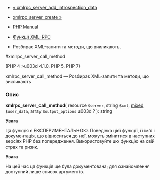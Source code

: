 - [«
xmlrpc_server_add_introspection_data](function.xmlrpc-server-add-introspection-data.md)
- [xmlrpc_server_create »](function.xmlrpc-server-create.md)

- [PHP Manual](index.md)
- [Функції XML-RPC](ref.xmlrpc.md)
- Розбирає XML-запити та методи, що викликають.

#xmlrpc_server_call_method

(PHP 4 \>u003d 4.1.0, PHP 5, PHP 7)

xmlrpc_server_call_method — Розбирає XML-запити та методи, що викликають

### Опис

**xmlrpc_server_call_method**(
resource `$server`,
string `$xml`,
[mixed](language.types.declarations.md#language.types.declarations.mixed)
`$user_data`,
array `$output_options` u003d ?
): string

**Увага**

Ця функція є ЕКСПЕРИМЕНТАЛЬНОЮ. Поведінка цієї функції, її ім'я
і документація, що відноситься до неї, можуть змінитися в наступних версіях
PHP без попередження. Використовуйте цю функцію на свій страх та ризик.

**Увага**

На цей час ця функція ще була документована; для
ознайомлення доступний лише список аргументів.
